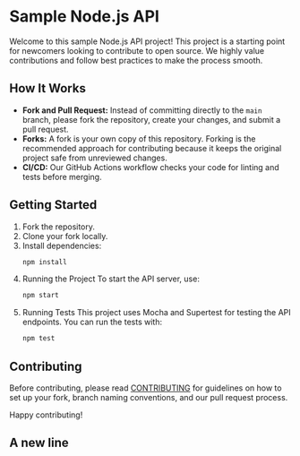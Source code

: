 # Sample Node.js API

Welcome to this sample Node.js API project! This project is a starting point for newcomers looking to contribute to open source. We highly value contributions and follow best practices to make the process smooth.

## How It Works

- **Fork and Pull Request:** Instead of committing directly to the `main` branch, please fork the repository, create your changes, and submit a pull request.
- **Forks:** A fork is your own copy of this repository. Forking is the recommended approach for contributing because it keeps the original project safe from unreviewed changes.
- **CI/CD:** Our GitHub Actions workflow checks your code for linting and tests before merging.

## Getting Started

1. Fork the repository.
2. Clone your fork locally.
3. Install dependencies:
   ```sh
   npm install
   ```
4. Running the Project
To start the API server, use:
   ```sh
   npm start
   ```
5. Running Tests
This project uses Mocha and Supertest for testing the API endpoints. You can run the tests with:
    ```sh
    npm test
    ```

## Contributing
Before contributing, please read [CONTRIBUTING](CONTRIBUTING.md) for guidelines on how to set up your fork, branch naming conventions, and our pull request process.

Happy contributing!

## A new line
